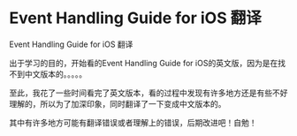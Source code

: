 # Event Handling Guide for iOS 翻译
Event Handling Guide for iOS 翻译

出于学习的目的，开始看的Event Handling Guide for iOS的英文版，因为是在找不到中文版本的。。。。。

至此，我花了一些时间看完了英文版本，看的过程中发现有许多地方还是有些不好理解的，所以为了加深印象，同时翻译了一下变成中文版本的。

其中有许多地方可能有翻译错误或者理解上的错误，后期改进吧！自勉！
